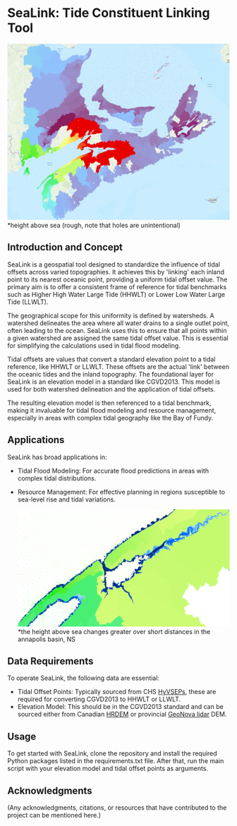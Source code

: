 # SeaLink: Tide Constituent Linking Tool

![image](HHWLT_CGVD2013_2_rough.png)
*height above sea (rough, note that holes are unintentional)

## Introduction and Concept

SeaLink is a geospatial tool designed to standardize the influence of tidal offsets across varied topographies. It achieves this by 'linking' each inland point to its nearest oceanic point, providing a uniform tidal offset value. The primary aim is to offer a consistent frame of reference for tidal benchmarks such as Higher High Water Large Tide (HHWLT) or Lower Low Water Large Tide (LLWLT).

The geographical scope for this uniformity is defined by watersheds. A watershed delineates the area where all water drains to a single outlet point, often leading to the ocean. SeaLink uses this to ensure that all points within a given watershed are assigned the same tidal offset value. This is essential for simplifying the calculations used in tidal flood modeling.

Tidal offsets are values that convert a standard elevation point to a tidal reference, like HHWLT or LLWLT. These offsets are the actual 'link' between the oceanic tides and the inland topography. The foundational layer for SeaLink is an elevation model in a standard like CGVD2013. This model is used for both watershed delineation and the application of tidal offsets.

The resulting elevation model is then referenced to a tidal benchmark, making it invaluable for tidal flood modeling and resource management, especially in areas with complex tidal geography like the Bay of Fundy.

## Applications

SeaLink has broad applications in:

- Tidal Flood Modeling: For accurate flood predictions in areas with complex tidal distributions.
- Resource Management: For effective planning in regions susceptible to sea-level rise and tidal variations.

  ![image](HHWLT_CGVD2013_2_rough_annapolis.png)
*the height above sea changes greater over short distances in the annapolis basin, NS

## Data Requirements

To operate SeaLink, the following data are essential:

- Tidal Offset Points: Typically sourced from CHS [HyVSEPs](https://www.researchgate.net/publication/299373222_Hydrographic_Vertical_Separation_Surfaces_HyVSEPs_for_the_Tidal_Waters_of_Canada#fullTextFileContent), these are required for converting CGVD2013 to HHWLT or LLWLT.
- Elevation Model: This should be in the CGVD2013 standard and can be sourced either from Canadian [HRDEM](https://open.canada.ca/data/en/dataset/957782bf-847c-4644-a757-e383c0057995) or provincial [GeoNova lidar](https://nsgi.novascotia.ca/datalocator/elevation/) DEM.

## Usage

To get started with SeaLink, clone the repository and install the required Python packages listed in the requirements.txt file. After that, run the main script with your elevation model and tidal offset points as arguments.

## Acknowledgments

(Any acknowledgments, citations, or resources that have contributed to the project can be mentioned here.)
